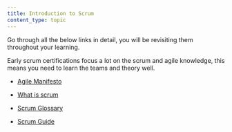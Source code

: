 ```yaml
---
title: Introduction to Scrum
content_type: topic
---
```


Go through all the below links in detail, you will be revisiting them throughout your learning. 

Early scrum certifications focus a lot on the scrum and agile knowledge, this means you need to learn the teams and theory well.

 - [Agile Manifesto](https://agilemanifesto.org/)

 - [What is scrum](https://www.scrum.org/resources/what-is-scrum)

 - [Scrum Glossary](https://www.scrum.org/resources/what-is-scrum)

 - [Scrum Guide](https://www.scrum.org/resources/scrum-guide)